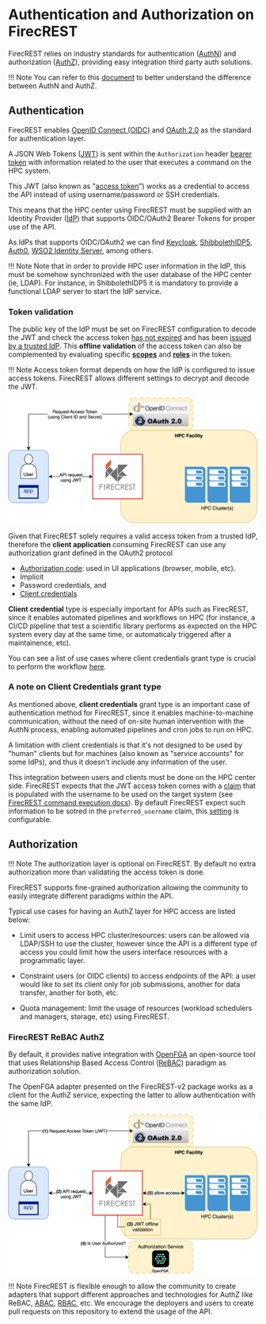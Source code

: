 # Authentication and Authorization on FirecREST

FirecREST relies on industry standards for authentication ([AuthN](https://auth0.com/docs/authenticate)) and authorization ([AuthZ](https://auth0.com/intro-to-iam/what-is-authorization)), providing easy integration third party auth solutions.

!!! Note
    You can refer to this [document](https://auth0.com/docs/get-started/identity-fundamentals/authentication-and-authorization) to better understand the difference between AuthN and AuthZ.

## Authentication

FirecREST enables [OpenID Connect (OIDC)](https://openid.net/developers/how-connect-works/) and [OAuth 2.0](https://datatracker.ietf.org/doc/html/rfc6749) as the standard for authentication layer.

A JSON Web Tokens ([JWT](https://datatracker.ietf.org/doc/html/rfc7519)) is sent within the `Authorization` header [bearer token](https://datatracker.ietf.org/doc/html/rfc6750) with information related to the user that executes a command on the HPC system.

This JWT (also known as "[access token](https://datatracker.ietf.org/doc/html/rfc6749#section-1.4)") works as a credential to access the API instead of using username/password or SSH credentials.

This means that the HPC center using FirecREST must be supplied with an Identity Provider ([IdP](https://auth0.com/docs/authenticate/identity-providers)) that supports OIDC/OAuth2 Bearer Tokens for proper use of the API.

As IdPs that supports OIDC/OAuth2 we can find [Keycloak](https://www.keycloak.org/), [ShibbolethIDP5](https://wiki.shibboleth.net/confluence/display/IDPPLUGINS/OIDC+OP), [Auth0](https://auth0.com/docs/authenticate/protocols/openid-connect-protocol), [WSO2 Identity Server](https://wso2.com/identity-and-access-management), among others.

!!! Note
    Note that in order to provide HPC user information in the IdP, this must be somehow synchronized with the user database of the HPC center (ie, LDAP). For instance, in ShibbolethIDP5 it is mandatory to provide a functional LDAP server to start the IdP service.


### Token validation

The public key of the IdP must be set on FirecREST configuration to decode the JWT and check the access token [has not expired](https://datatracker.ietf.org/doc/html/rfc7519#section-4.1.4) and has been [issued by a trusted IdP](https://datatracker.ietf.org/doc/html/rfc7519#section-4.1.1). This **offline validation** of the access token can also be complemented by evaluating specific **[scopes](https://datatracker.ietf.org/doc/html/rfc6749#section-3.3)** and **[roles](https://datatracker.ietf.org/doc/html/rfc6749#section-1.1)** in the token.

!!! Note
    Access token format depends on how the IdP is configured to issue access tokens. FirecREST allows different settings to decrypt and decode the JWT.

![f7t_authn_basic](../../../assets/img/authn_basics.svg)

Given that FirecREST solely requires a valid access token from a trusted IdP, therefore the **client application** consuming FirecREST can use any authorization grant defined in the OAuth2 protocol

- [Authorization code](https://datatracker.ietf.org/doc/html/rfc6749#section-4.1): used in UI applications (browser, mobile, etc).
- Implicit
- Password credentials, and
- [Client credentials](https://datatracker.ietf.org/doc/html/rfc6749#section-4.4)

**Client credential** type is especially important for APIs such as FirecREST, since it enables automated pipelines and workflows on HPC (for instance, a CI/CD pipeline that test a scientific library performs as expected on the HPC system every day at the same time, or automaticaly triggered after a maintainence, etc).

You can see a list of use cases where client credentials grant type is crucial to perform the workflow [here](../../../use_cases/README.md).

### A note on Client Credentials grant type

As mentioned above, **client credentials** grant type is an important case of authentication method for FirecREST, since it enables machine-to-machine communication, without the need of on-site human intervention with the AuthN process, enabling automated pipelines and cron jobs to run on HPC.

A limitation with client credentials is that it's not designed to be used by "human" clients but for machines (also known as "service accounts" for some IdPs), and thus it doesn't include any information of the user.

This integration between users and clients must be done on the HPC center side. FirecREST expects that the JWT access token comes with a [claim](https://datatracker.ietf.org/doc/html/rfc7519#section-4) that is populated with the username to be used on the target system (see [FirecREST command execution docs](../../arch/systems/README.md)). By default FirecREST expect such information to be sotred in the  `preferred_username` claim, this [setting](../../conf/#oidc) is configurable.

## Authorization

!!! Note
    The authorization layer is optional on FirecREST. By default no extra authorization more than validating the access token is done.

FirecREST supports fine-grained authorization allowing the community to easily integrate different paradigms within the API.

Typical use cases for having an AuthZ layer for HPC access are listed below:

- Limit users to access HPC cluster/resources: users can be allowed via LDAP/SSH to use the cluster, however since the API is a different type of access you could limit how the users interface resources with a programmatic layer.

- Constraint users (or OIDC clients) to access endpoints of the API: a user would like to set its client only for job submissions, another for data transfer, another for both, etc.

- Quota management: limit the usage of resources (workload schedulers and managers, storage, etc) using FirecREST.

### FirecREST ReBAC AuthZ

By default, it provides native integration with [OpenFGA](https://openfga.dev/) an open-source tool that uses Relationship Based Access Control ([ReBAC](https://en.wikipedia.org/wiki/Relationship-based_access_control)) paradigm as authorization solution.

The OpenFGA adapter presented on the FirecREST-v2 package works as a client for the AuthZ service, expecting the latter to allow authentication with the same IdP.

![f7t_authn_basic](../../../assets/img/authz_openfga.svg)

!!! Note
    FirecREST is flexible enough to allow the community to create adapters that support different approaches and technologies for AuthZ like ReBAC, [ABAC](https://en.wikipedia.org/wiki/Attribute-based_access_control), [RBAC](https://en.wikipedia.org/wiki/Role-based_access_control), etc.
    We encourage the deployers and users to create pull requests on this repository to extend the usage of the API.
